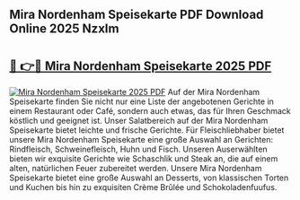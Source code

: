 ## Mira Nordenham Speisekarte PDF Download Online 2025 NzxIm

# <h2><a href="http://gcdeccl.nevu.top/?p=Mira+Nordenham+Speisekarte">🔗 👉🔴 Mira Nordenham Speisekarte 2025 PDF</a></h2>

[![Mira Nordenham Speisekarte 2025 PDF](https://i.imgur.com/dBaPXMq.png)](http://gcdeccl.nevu.top/?p=Mira+Nordenham+Speisekarte)
Auf der Mira Nordenham Speisekarte finden Sie nicht nur eine Liste der angebotenen Gerichte in einem Restaurant oder Café, sondern auch etwas, das für Ihren Geschmack köstlich und geeignet ist. Unser Salatbereich auf der Mira Nordenham Speisekarte bietet leichte und frische Gerichte. Für Fleischliebhaber bietet unsere Mira Nordenham Speisekarte eine große Auswahl an Gerichten: Rindfleisch, Schweinefleisch, Huhn und Fisch. Unseren Auserwählten bieten wir exquisite Gerichte wie Schaschlik und Steak an, die auf einem alten, natürlichen Feuer zubereitet werden. Unsere Mira Nordenham Speisekarte bietet eine große Auswahl an Desserts, von klassischen Torten und Kuchen bis hin zu exquisiten Crème Brûlée und Schokoladenfuufus.
